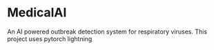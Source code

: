 # MedicalAI
An AI powered outbreak detection system for respiratory viruses.
This project uses pytorch lightning
